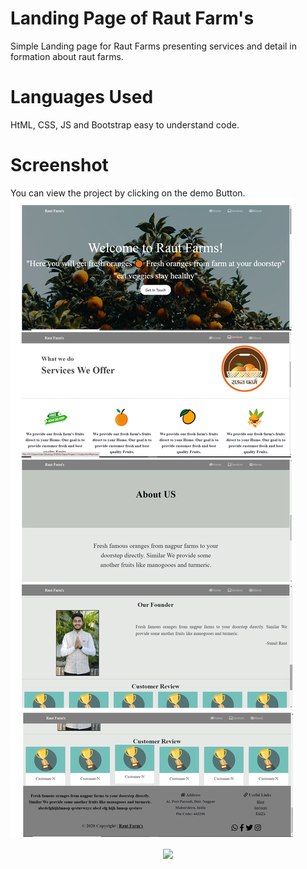 # Landing Page of Raut Farm's
Simple Landing page for Raut Farms presenting services and detail in formation about raut farms.<br>
# Languages Used
HtML, CSS, JS and Bootstrap easy to understand code.
# Screenshot
You can view the project by clicking on the demo Button.
![Output Snip](./assets/images/output.png)
<p align="center">
     <a href="https://kaushalpohekar.github.io/Landing-Page/" target="_blank">
      <img src="https://thumbs.dreamstime.com/b/demo-sign-demo-icon-white-background-demo-sign-demo-icon-115702230.jpg" width="180"  height="auto">
     </a></br></br>
</p>

